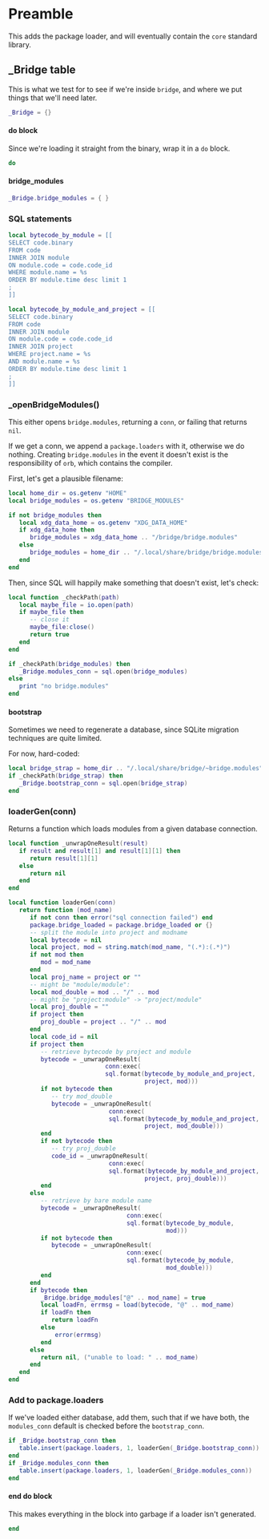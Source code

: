 # Preamble

This adds the package loader, and will eventually contain the ``core`` standard
library.

## _Bridge table

This is what we test for to see if we're inside ``bridge``, and where we put
things that we'll need later.

```lua
_Bridge = {}
```
#### do block

Since we're loading it straight from the binary, wrap it in a ``do`` block.

```lua
do

```
#### bridge_modules


```lua
_Bridge.bridge_modules = { }
```
### SQL statements

```lua
local bytecode_by_module = [[
SELECT code.binary
FROM code
INNER JOIN module
ON module.code = code.code_id
WHERE module.name = %s
ORDER BY module.time desc limit 1
;
]]

local bytecode_by_module_and_project = [[
SELECT code.binary
FROM code
INNER JOIN module
ON module.code = code.code_id
INNER JOIN project
WHERE project.name = %s
AND module.name = %s
ORDER BY module.time desc limit 1
;
]]
```
### _openBridgeModules()

This either opens ``bridge.modules``, returning a ``conn``, or failing that
returns ``nil``.


If we get a conn, we append a ``package.loaders`` with it, otherwise we do
nothing.  Creating ``bridge.modules`` in the event it doesn't exist is the
responsibility of ``orb``, which contains the compiler.


First, let's get a plausible filename:


```lua
local home_dir = os.getenv "HOME"
local bridge_modules = os.getenv "BRIDGE_MODULES"

if not bridge_modules then
   local xdg_data_home = os.getenv "XDG_DATA_HOME"
   if xdg_data_home then
      bridge_modules = xdg_data_home .. "/bridge/bridge.modules"
   else
      bridge_modules = home_dir .. "/.local/share/bridge/bridge.modules"
   end
end
```

Then, since SQL will happily make something that doesn't exist, let's check:

```lua
local function _checkPath(path)
   local maybe_file = io.open(path)
   if maybe_file then
      -- close it
      maybe_file:close()
      return true
   end
end

if _checkPath(bridge_modules) then
   _Bridge.modules_conn = sql.open(bridge_modules)
else
   print "no bridge.modules"
end
```
#### bootstrap

Sometimes we need to regenerate a database, since SQLite migration techniques
are quite limited.


For now, hard-coded:

```lua
local bridge_strap = home_dir .. "/.local/share/bridge/~bridge.modules"
if _checkPath(bridge_strap) then
   _Bridge.bootstrap_conn = sql.open(bridge_strap)
end
```
### loaderGen(conn)

Returns a function which loads modules from a given database connection.

```lua
local function _unwrapOneResult(result)
   if result and result[1] and result[1][1] then
      return result[1][1]
   else
      return nil
   end
end

local function loaderGen(conn)
   return function (mod_name)
      if not conn then error("sql connection failed") end
      package.bridge_loaded = package.bridge_loaded or {}
      -- split the module into project and modname
      local bytecode = nil
      local project, mod = string.match(mod_name, "(.*):(.*)")
      if not mod then
         mod = mod_name
      end
      local proj_name = project or ""
      -- might be "module/module":
      local mod_double = mod .. "/" .. mod
      -- might be "project:module" -> "project/module"
      local proj_double = ""
      if project then
         proj_double = project .. "/" .. mod
      end
      local code_id = nil
      if project then
         -- retrieve bytecode by project and module
         bytecode = _unwrapOneResult(
                           conn:exec(
                           sql.format(bytecode_by_module_and_project,
                                      project, mod)))
         if not bytecode then
            -- try mod_double
            bytecode = _unwrapOneResult(
                            conn:exec(
                            sql.format(bytecode_by_module_and_project,
                                      project, mod_double)))
         end
         if not bytecode then
            -- try proj_double
            code_id = _unwrapOneResult(
                            conn:exec(
                            sql.format(bytecode_by_module_and_project,
                                      project, proj_double)))
         end
      else
         -- retrieve by bare module name
         bytecode = _unwrapOneResult(
                                 conn:exec(
                                 sql.format(bytecode_by_module,
                                            mod)))
         if not bytecode then
            bytecode = _unwrapOneResult(
                                 conn:exec(
                                 sql.format(bytecode_by_module,
                                            mod_double)))
         end
      end
      if bytecode then
         _Bridge.bridge_modules["@" .. mod_name] = true
         local loadFn, errmsg = load(bytecode, "@" .. mod_name)
         if loadFn then
            return loadFn
         else
             error(errmsg)
         end
      else
         return nil, ("unable to load: " .. mod_name)
      end
   end
end
```
### Add to package.loaders

If we've loaded either database, add them, such that if we have both, the
``modules_conn`` default is checked before the ``bootstrap_conn``.

```lua
if _Bridge.bootstrap_conn then
   table.insert(package.loaders, 1, loaderGen(_Bridge.bootstrap_conn))
end
if _Bridge.modules_conn then
   table.insert(package.loaders, 1, loaderGen(_Bridge.modules_conn))
end
```
#### end do block

This makes everything in the block into garbage if a loader isn't generated.

```lua
end
```
